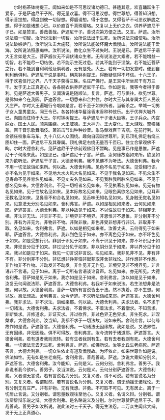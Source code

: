 <!-- { "loadSidebar": true } -->
　　尔时栴茶钵树提王。闻如来如是不可思议诸功德已。甚适其意。欢喜踊跃生于爱乐。于是萨遮尼干子所。得无量欢喜。得不可思议想。得世尊想。得善知识想。得示菩提想。得度到彼一切智想。得启请想。得于念想。又得菩萨不可思议解脱之想。得于如是诸想心已。以价直百千真珠璎珞。又复以上无价之衣。供养萨遮尼干子已。如是赞言。善哉善哉。萨遮尼干子。善说次第方便之法。又言。萨遮。汝所说法顺一切智。汝所说法到一切智。汝所说法出于生死。汝所说法灭结使垢。汝所说法破嫉妒门。汝所说法击大施鼓。汝所说法能破坏魔大憍慢山。汝所说法能干爱海。汝所说法照愚痴林。汝所说法。教化众生不过失时。王说是已。萨遮尼干子语大王言如是大王。菩萨威仪无不调伏诸众生者。无有说法逆大乘者。若不能增益一切智。若不能尽一切结使。若不能示生死过患。若其不能到于涅槃。若不能近菩萨之行。若不能到自利利他及俱利者。无有是处。大王。若有一切初发意时。便到自利利他俱利。萨遮尼干说是事时。栴茶钵树提王。得断疑信得不坏信。十六王子。得于欢喜信行之界。八千天子获得三昧。名庄严佛行。是王宫中所坐尼干有万三千。发于无上正真道心。各各脱衣供养萨遮尼干子已。作如是言。我等今者得于善利。见是萨遮大善男子。又闻演说是随顺法。复言。萨遮。可与俱往。欲见世尊。是佛如来今在我园。萨遮答言。一切悉来和合共往。尔时大王与其眷属大臣人民设大庄严。尔时大王遍城行令唱如是言。若不至于如来所者。当斩杀之。举城一切男子女人童男童女。闻王令已。各各持诸华鬘涂香末香种种伎乐。出于优禅大城外已。向园而住待于大王。尔时钵树提王。与萨遮尼干子诸大臣等。王子兵众。内宫婇女。国土人民。骑乘围绕。大王威德。王大神力。王大变化。王大游戏。擎幢幡盖。百千音乐歌舞唱伎。箫笛击节出种种妙音。象马槃戏百千吉瓨。在前行列。以金锁庄校象车马车。九十八亿人众围绕。趣向自园诣世尊所。到已顶礼佛足右绕三匝却住一面。萨遮尼干及其眷属。顶礼佛足右绕无量百千匝已。住立合掌观佛不眴。尔时大德舍利弗。见萨遮尼干子佛前观佛目不暂眴。见是事已作是思惟。萨遮尼干子何缘来此。如是思已。语萨遮尼干子言。萨遮。汝何缘故诣如来所。欲见如来为欲听法。萨遮尼干子言。大德舍利弗。我不见佛不为听法。大德舍利弗。我今不用一切法故诣如来所。何以故。大德舍利弗。见色不名见于如来。见受相行识。亦不名为见于如来。不见地大水火风大名见如来。不见于我名见如来。不见众生不见寿命不见养育名见如来。不见丈夫名见如来。不见我胜我所胜名见如来。不见于想名见如来。大德舍利弗。不见一切相者名见如来。不见执著名见如来。见无有物名见如来。见于性故名见如来。见本际故名见如来。见眼色离欲名见如来。见耳声无教名见如来。见鼻香不和合名见如来。见舌味无知名见如来。见身触无觉名见如来。见意法无分别名见如来。舍利弗言。萨遮。以如是相见如来者。云何见如来耶。萨遮答言。大德舍利弗。非以种故见于如来。不以性故见于如来。非相非无相。非法非无法。非实非不实。非境界非不境界。非思惟非不思惟。非分别非不分别。非有为非无为。非物非不物。非聚非散。非色非受非想非行非识。非取非不取。名见如来。舍利弗言。萨遮。以如是相见如来者。汝善丈夫。云何得见于如来耶。萨遮答言。大德舍利弗。我非到色见于如来。亦不离色见于如来。亦不坏色见于如来。如是受想行识。非到于识见于如来。不离于识见于如来。亦不坏识见于如来。非现世分见于如来。非过世分见于如来。非以阴分见于如来。非以界分见于如来。我以如是见于如来。我见一切言说非言说。名见如来。我非见非不见。非有非不有。非分别非不分别。非忆想非诤非恼非起非取非舍非戏论。非作想非不作想。非作物非不作物。非动发非不动发。非作见非无作见。非境界见非不境界见。非言语非不言语。见于如来。离于一切所有言语谈论音声。名见如来。亦无所见。大德舍利弗。菩萨如是见于如来。我亦如是见于如来。舍利弗言。汝以如是见于如来。汝复云何闻说法耶。萨遮答言。大德舍利弗。若我听于如来说法。若生法想非是法想。何以故。大德舍利弗。菩萨一切所有言说皆出于法。然不执着。亦不生想。何以故。离法想故。舍利弗言。汝今萨遮。不求听法诣如来耶。萨遮答言。大德舍利弗。我非求法。非不求法。诣如来耶。何以故。大德舍利弗。夫求法者。名不求于一切诸法。大德舍利弗。夫求法者。不着佛求。不着法求。不着僧求。不知苦求。非断集求。非修道求。非证灭求。非过欲界。非过色界无色界求。非生死求。非涅槃求。大德舍利弗。汝当知。我都不求于一切法故。诣如来所。舍利弗言。以何缘故作如是说。萨遮答言。大德舍利弗。一切诸法无因缘故。我如是说。又法界性。无有因缘。非无因缘。俱不可得故。舍利弗言。汝今流转于诸道耶。萨遮答言。大德舍利弗。若有道者我则流转。若有生者我则有生。若有去者我则有死。大德舍利弗。一切诸法无去无生死。舍利弗言。萨遮。如佛所说。汝等比丘生老病死。萨遮答言。大德舍利弗。一切众生依止有道及憍慢故。为坏依止。如来世尊作如是说。佛法如性。无有如是生老病死。舍利弗言。善哉善哉。萨遮。汝说大乘知分别义。萨遮答言。大德舍利弗。汝今能知。云何是义。云何分别。舍利弗言。善男子。我非说者我今欲听。善男子。汝当演说。云何是义。云何分别萨遮答言。大德舍利弗。义者谓无言说。若有言说名为分别。又复义者。谓不可说。若有言说名为分别。又复义者。名谓默然。若有言说名为分别。又复义者。谓无动摇无诸戏论。无有分别无有庄严。非有非物。无有我想。非勇。不可取不可见。无有居止。离于一切居止言说。又分别者。谓思量数观往至他心。又复义者。名谓义辩。分别者。谓法辩辞辩乐说之辩。大德舍利弗。是名略说义及分别。尔时世尊赞萨遮尼干子。善哉善哉。善男子如汝所说。说此法时三千天子。得无生法忍。二万众生闻此大辩。发于无上正真道心。
